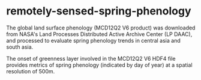 # remotely-sensed-spring-phenology
The global land surface phenology (MCD12Q2 V6 product) was downloaded from NASA's Land Processes Distributed Active Archive Center (LP DAAC), and processed to evaluate spring phenology trends in central asia and south asia.

The onset of greenness layer involved in the MCD12Q2 V6 HDF4 file provides metrics of spring phenology (indicated by day of year) at a spatial resolution of 500m.
